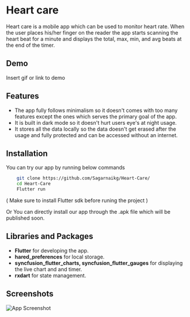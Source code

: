 
# Heart care

Heart care is a mobile app which can be used to monitor heart rate. When the user places his/her finger on the reader the app starts scanning the heart beat for a minute and displays the total, max, min, and avg beats at the end of the timer.



## Demo

Insert gif or link to demo

  
## Features

- The app fully follows minimalism so it doesn't comes with too many features except the ones which serves the primary goal of the app.
- It is built in dark mode so it doesn't hurt users eye's at night usage.
- It stores all the data locally so the data doesn't get erased after the usage and fully protected and can be accessed without an internet.

  
## Installation 

You can try our app by running below commands

```bash 
    git clone https://github.com/Sagarnaikg/Heart-Care/
    cd Heart-Care
    Flutter run
```
( Make sure to install Flutter sdk before runing the project )

Or You can directly install our app through the .apk file which will be published soon.
    
## Libraries and Packages

- **Flutter** for developing the app.
- **hared_preferences** for local storage.
- **syncfusion_flutter_charts, syncfusion_flutter_gauges** for displaying the live chart and and timer.
- **rxdart** for state management.
  
## Screenshots

![App Screenshot](https://via.placeholder.com/468x300?text=App+Screenshot+Here)

  

